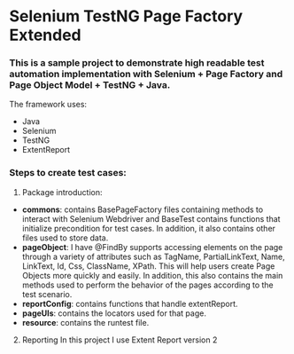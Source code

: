 # Selenium TestNG Page Factory Extended

### This is a sample project to demonstrate high readable test automation implementation with Selenium + Page Factory and Page Object Model + TestNG + Java.
The framework uses:
* Java
* Selenium
* TestNG
* ExtentReport

### Steps to create test cases:
1. Package introduction:
- **commons**: contains BasePageFactory files containing methods to interact with Selenium Webdriver and BaseTest contains functions that initialize precondition for test cases. In addition, it also contains other files used to store data.
- **pageObject**: I have @FindBy supports accessing elements on the page through a variety of attributes such as TagName, PartialLinkText, Name, LinkText, Id, Css, ClassName, XPath. This will help users create Page Objects more quickly and easily. In addition, this also contains the main methods used to perform the behavior of the pages according to the test scenario.
- **reportConfig**: contains functions that handle extentReport.
- **pageUIs**: contains the locators used for that page.
- **resource**: contains the runtest file.

2. Reporting
In this project I use Extent Report version 2
